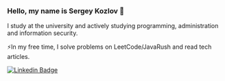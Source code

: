 ### Hello, my name is Sergey Kozlov 👋
I study at the university and actively studying programming, administration and information security.

:zap:In my free time, I solve problems on LeetCode/JavaRush and read tech articles.

[![Linkedin Badge](https://img.shields.io/badge/LinkedIn-blue?logo=linkedin&logoColor=white&style=for-the-badge)](https://www.linkedin.com/in/sergkzlv/)
<!--
**TheOneWinDev/TheOneWinDev** is a ✨ _special_ ✨ repository because its `README.md` (this file) appears on your GitHub profile.

Here are some ideas to get you started:

- 🔭 I’m currently working on ...
- 🌱 I’m currently learning ...
- 👯 I’m looking to collaborate on ...
- 🤔 I’m looking for help with ...
- 💬 Ask me about ...
- 📫 How to reach me: ...
- 😄 Pronouns: ...
- ⚡ Fun fact: ...
-->
